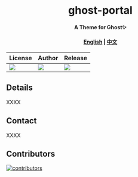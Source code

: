 <!-- markdownlint-disable -->
<p align="center">
  <!-- img width="240" src="https://theme-hope.vuejs.press/logo.svg" style="text-align: center;" alt="" -->
</p>
<h1 align="center">ghost-portal</h1>
<h4 align="center">A Theme for Ghost✨</h4>

<h4 align="center">

[English]() | [中文]()

</h4>

<div align="center">

|  License | Author | Release                                                                               |
| ---------- | -----------|---------------------------------------------------------------------------------------|
|![](https://img.shields.io/badge/license-MIT-green)|![](https://img.shields.io/badge/Author-JayHsu-blue.svg)| ![](https://img.shields.io/github/v/release/sdvina/dev-template?include_prereleases ) |

</div>

## Details

XXXX

## Contact

XXXX

## Contributors

[![contributors](https://contrib.rocks/image?repo=sdvina/QuickReference)](https://github.com/sdvina/QuickReference/graphs/contributors)
